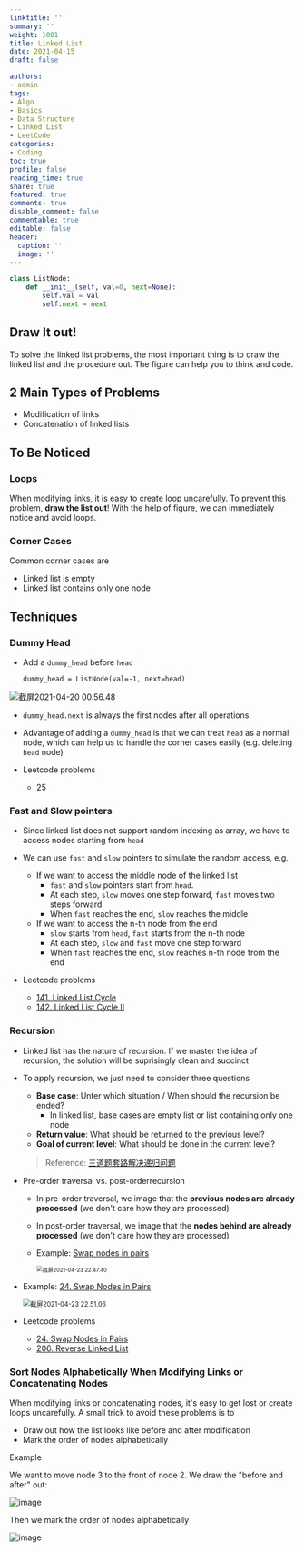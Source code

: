 ```yaml
---
linktitle: ''
summary: ''
weight: 1001
title: Linked List
date: 2021-04-15
draft: false

authors:
- admin
tags:
- Algo
- Basics
- Data Structure
- Linked List
- LeetCode
categories:
- Coding
toc: true
profile: false
reading_time: true
share: true
featured: true
comments: true
disable_comment: false
commentable: true
editable: false
header:
  caption: ''
  image: ''
---
```


```python
class ListNode:
    def __init__(self, val=0, next=None):
        self.val = val
        self.next = next
```

## Draw It out!

To solve the linked list problems, the most important thing is to draw the linked list and the procedure out. The figure can help you to think and code.

## 2 Main Types of Problems

- Modification of links
- Concatenation of linked lists

## To Be Noticed

### Loops

When modifying links, it is easy to create loop uncarefully. To prevent this problem, **draw the list out**! With the help of figure, we can immediately notice and avoid loops.

### Corner Cases

Common corner cases are

- Linked list is empty
- Linked list contains only one node

## Techniques

### Dummy Head

- Add a `dummy_head` before `head`

  ```python3
  dummy_head = ListNode(val=-1, next=head)
  ```

![截屏2021-04-20 00.56.48](https://raw.githubusercontent.com/EckoTan0804/upic-repo/master/uPic/截屏2021-04-20%2000.56.48.png)

- `dummy_head.next` is always the first nodes after all operations
- Advantage of adding a `dummy_head` is that we can treat `head` as a normal node, which can help us to handle the corner cases easily (e.g. deleting `head` node)

- Leetcode problems
  - 25 

### Fast and Slow pointers

- Since linked list does not support random indexing as array, we have to access nodes starting from `head`
- We can use `fast` and `slow` pointers to simulate the random access, e.g.
  - If we want to access the middle node of the linked list
    - `fast` and `slow` pointers start from `head`. 
    - At each step, `slow` moves one step forward, `fast` moves two steps forward
    - When `fast` reaches the end, `slow` reaches the middle
  - If we want to access the n-th node from the end
    - `slow` starts from `head`, `fast` starts from the n-th node
    - At each step, `slow` and `fast` move one step forward
    - When `fast` reaches the end, `slow` reaches n-th node from the end

- Leetcode problems
  - [141. Linked List Cycle](https://leetcode.com/problems/linked-list-cycle/)
  - [142. Linked List Cycle II](https://leetcode.com/problems/linked-list-cycle-ii/)



### Recursion

- Linked list has the nature of recursion. If we master the idea of recursion, the solution will be suprisingly clean and succinct

- To apply recursion, we just need to consider three questions

  - **Base case**: Unter which situation / When should the recursion be ended?
    - In linked list, base cases are empty list or list containing only one node
  - **Return value**: What should be returned to the previous level?
  - **Goal of current level**: What should be done in the current level?

  > Reference: [三道题套路解决递归问题](https://lyl0724.github.io/2020/01/25/1/)

- Pre-order traversal vs. post-orderrecursion

  - In pre-order traversal, we image that the **previous nodes are already processed** (we don't care how they are processed)

  - In post-order traversal, we image that the **nodes behind are already processed** (we don't care how they are processed)

  - Example: [Swap nodes in pairs](https://leetcode.com/problems/swap-nodes-in-pairs)

    <img src="https://raw.githubusercontent.com/EckoTan0804/upic-repo/master/uPic/截屏2021-04-23%2022.47.40.png" alt="截屏2021-04-23 22.47.40" style="zoom:67%;" />

- Example: [24. Swap Nodes in Pairs](https://leetcode.com/problems/swap-nodes-in-pairs)

  <img src="https://raw.githubusercontent.com/EckoTan0804/upic-repo/master/uPic/截屏2021-04-23%2022.51.06.png" alt="截屏2021-04-23 22.51.06" style="zoom:80%;" />

- Leetcode problems

  - [24. Swap Nodes in Pairs](https://leetcode.com/problems/swap-nodes-in-pairs)
  - [206. Reverse Linked List](https://leetcode.com/problems/reverse-linked-list/)

### Sort Nodes Alphabetically When Modifying Links or Concatenating Nodes

When modifying links or concatenating nodes, it's easy to get lost or create loops uncarefully. A small trick to avoid these problems is to 

- Draw out how the list looks like before and after modification
- Mark the order of nodes alphabetically

Example

We want to move node 3 to the front of node 2. We draw the "before and after" out:

![image](https://raw.githubusercontent.com/EckoTan0804/upic-repo/master/uPic/89404580-5ca4-47b4-b61c-7ba26cf586f3_1618868088.0298142.png)

Then we mark the order of nodes alphabetically

![image](https://raw.githubusercontent.com/EckoTan0804/upic-repo/master/uPic/3f51fe85-c465-4656-a9fc-5eed981d3e33_1618868258.3117332.png)